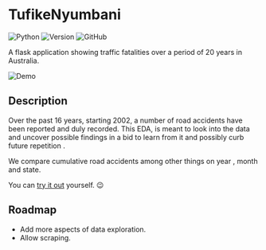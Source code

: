 # TufikeNyumbani

![Python](https://img.shields.io/badge/Python-3.7-lightgreen)   ![Version](https://img.shields.io/badge/Version-2.0-orange)
![GitHub](https://img.shields.io/github/license/MarvinKweyu/Traffic-Analysis)

A flask application showing traffic fatalities over a period of 20 years in Australia.

![Demo](demo/traffic_analysis.gif)



Description
-----------
Over the past 16 years, starting 2002, a number of road accidents have been reported and duly recorded.
This EDA, is meant to look into the data and uncover possible findings in a bid to learn from it and possibly curb future repetition .

We compare cumulative road accidents among other things on year , month and state.

You can [try it out](https://traffic-analysis-display.herokuapp.com/?item_for_compare=Year) yourself. :wink:

## Roadmap

- Add more aspects of data exploration.
- Allow scraping.
